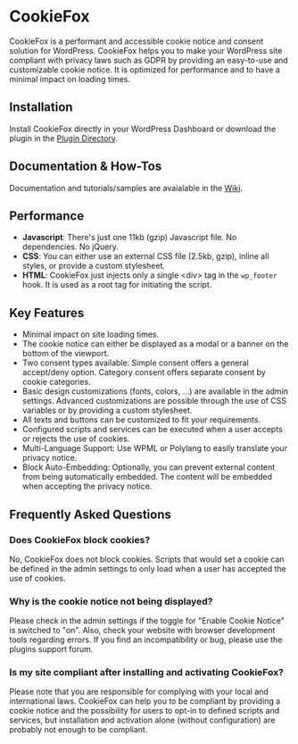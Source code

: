 # CookieFox
 
CookieFox is a performant and accessible cookie notice and consent solution for WordPress. CookieFox helps you to make your WordPress site compliant with privacy laws such as GDPR by providing an easy-to-use and customizable cookie notice. It is optimized for performance and to have a minimal impact on loading times.

## Installation

Install CookieFox directly in your WordPress Dashboard or download the plugin in the [Plugin Directory](https://wordpress.org/plugins/cookiefox/).

## Documentation & How-Tos

Documentation and tutorials/samples are avaialable in the [Wiki](https://github.com/fabianpimminger/cookiefox/wiki).

## Performance

* **Javascript**: There's just one 11kb (gzip) Javascript file. No dependencies. No jQuery.
* **CSS**: You can either use an external CSS file (2.5kb, gzip), inline all styles, or provide a custom stylesheet. 
* **HTML**: CookieFox just injects only a single \<div\> tag in the `wp_footer` hook. It is used as a root tag for initiating the script. 

## Key Features

* Minimal impact on site loading times. 
* The cookie notice can either be displayed as a modal or a banner on the bottom of the viewport.
* Two consent types available: Simple consent offers a general accept/deny option. Category consent offers separate consent by cookie categories.
* Basic design customizations (fonts, colors, …) are available in the admin settings. Advanced customizations are possible through the use of CSS variables or by providing a custom stylesheet.
* All texts and buttons can be customized to fit your requirements.
* Configured scripts and services can be executed when a user accepts or rejects the use of cookies.
* Multi-Language Support: Use WPML or Polylang to easily translate your privacy notice.
* Block Auto-Embedding: Optionally, you can prevent external content from being automatically embedded. The content will be embedded when accepting the privacy notice.

## Frequently Asked Questions

### Does CookieFox block cookies?
No, CookieFox does not block cookies. Scripts that would set a cookie can be defined in the admin settings to only load when a user has accepted the use of cookies. 

### Why is the cookie notice not being displayed?
Please check in the admin settings if the toggle for "Enable Cookie Notice" is switched to "on". Also, check your website with browser development tools regarding errors. If you find an incompatibility or bug, please use the plugins support forum.

### Is my site compliant after installing and activating CookieFox?
Please note that you are responsible for complying with your local and international laws. CookieFox can help you to be compliant by providing a cookie notice and the possibility for users to opt-in to defined scripts and services, but installation and activation alone (without configuration) are probably not enough to be compliant.
